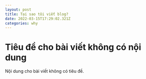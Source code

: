 ```yaml
---
layout: post
title: Tại sao tôi viết blog?
date: 2022-03-15T17:29:02.321Z
categories: why
---
```

# Tiêu đề cho bài viết không có nội dung

Nội dung cho bài viết không có tiêu đề.
